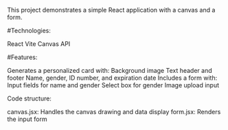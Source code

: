 This project demonstrates a simple React application with a canvas and a form.

#Technologies:

React
Vite
Canvas API

#Features:

Generates a personalized card with:
Background image
Text header and footer
Name, gender, ID number, and expiration date
Includes a form with:
Input fields for name and gender
Select box for gender
Image upload input

Code structure:

canvas.jsx: Handles the canvas drawing and data display
form.jsx: Renders the input form
